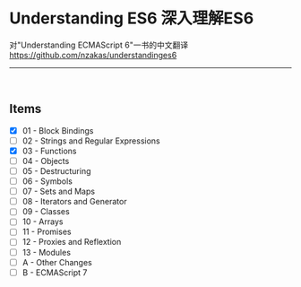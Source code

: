 # Understanding ES6 深入理解ES6

对"Understanding ECMAScript 6"一书的中文翻译
https://github.com/nzakas/understandinges6

---
<br/>

## Items
- [x] 01 - Block Bindings
- [ ] 02 - Strings and Regular Expressions
- [x] 03 - Functions
- [ ] 04 - Objects
- [ ] 05 - Destructuring
- [ ] 06 - Symbols
- [ ] 07 - Sets and Maps
- [ ] 08 - Iterators and Generator
- [ ] 09 - Classes
- [ ] 10 - Arrays
- [ ] 11 - Promises
- [ ] 12 - Proxies and Reflextion
- [ ] 13 - Modules
- [ ] A - Other Changes
- [ ] B - ECMAScript 7